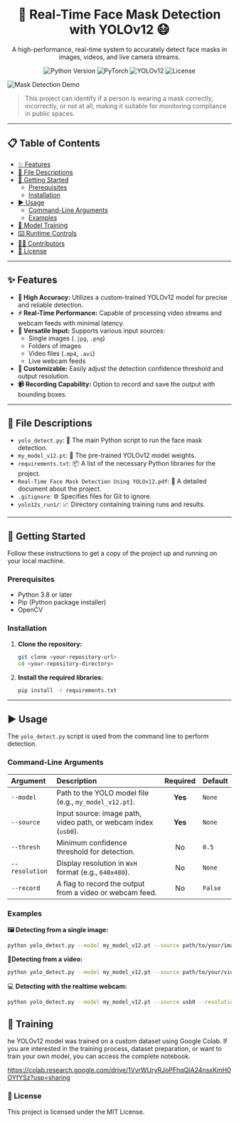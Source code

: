 <div align="center">

# 🚀 Real-Time Face Mask Detection with YOLOv12 😷

A high-performance, real-time system to accurately detect face masks in images, videos, and live camera streams.

<p>
  <img src="https://img.shields.io/badge/Python-3.8+-blue.svg" alt="Python Version">
  <img src="https://img.shields.io/badge/Framework-PyTorch-orange.svg" alt="PyTorch">
  <img src="https://img.shields.io/badge/Model-YOLOv12-purple.svg" alt="YOLOv12">
  <img src="https://img.shields.io/badge/License-MIT-green.svg" alt="License">
</p>

</div>

![Mask Detection Demo](https://i.imgur.com/gC5So9s.gif)

> This project can identify if a person is wearing a mask correctly, incorrectly, or not at all, making it suitable for monitoring compliance in public spaces.

---

## 📋 Table of Contents

- [✨ Features](#-features)
- [📂 File Descriptions](#-file-descriptions)
- [🏁 Getting Started](#-getting-started)
  - [Prerequisites](#prerequisites)
  - [Installation](#installation)
- [▶️ Usage](#️-usage)
  - [Command-Line Arguments](#command-line-arguments)
  - [Examples](#examples)
- [🧠 Model Training](#-model-training)
- [⌨️ Runtime Controls](#️-runtime-controls)
- [🧑‍💻 Contributors](#-contributors)
- [📜 License](#-license)

---

## ✨ Features

* **🎯 High Accuracy:** Utilizes a custom-trained YOLOv12 model for precise and reliable detection.
* **⚡ Real-Time Performance:** Capable of processing video streams and webcam feeds with minimal latency.
* **🔌 Versatile Input:** Supports various input sources:
    * Single images (`.jpg`, `.png`)
    * Folders of images
    * Video files (`.mp4`, `.avi`)
    * Live webcam feeds
* **🔧 Customizable:** Easily adjust the detection confidence threshold and output resolution.
* **📹 Recording Capability:** Option to record and save the output with bounding boxes.

---

## 📂 File Descriptions

* `yolo_detect.py`: 🐍 The main Python script to run the face mask detection.
* `my_model_v12.pt`: 🤖 The pre-trained YOLOv12 model weights.
* `requirements.txt`: 📦 A list of the necessary Python libraries for the project.
* `Real-Time Face Mask Detection Using YOLOv12.pdf`: 📄 A detailed document about the project.
* `.gitignore`: ⚙️ Specifies files for Git to ignore.
* `yolo12s_run1/`: 📈 Directory containing training runs and results.

---

## 🏁 Getting Started

Follow these instructions to get a copy of the project up and running on your local machine.

### Prerequisites

* Python 3.8 or later
* Pip (Python package installer)
* OpenCV

### Installation

1.  **Clone the repository:**
    ```sh
    git clone <your-repository-url>
    cd <your-repository-directory>
    ```

2.  **Install the required libraries:**
    ```sh
    pip install -r requirements.txt
    ```

---

## ▶️ Usage

The `yolo_detect.py` script is used from the command line to perform detection.

### Command-Line Arguments

| Argument       | Description                                                                                             | Required | Default |
| :------------- | :------------------------------------------------------------------------------------------------------ | :------: | :------ |
| `--model`      | Path to the YOLO model file (e.g., `my_model_v12.pt`).                                                   | **Yes** | `None`  |
| `--source`     | Input source: image path, video path, or webcam index (`usb0`).                                         | **Yes** | `None`  |
| `--thresh`     | Minimum confidence threshold for detection.                                                             |    No    | `0.5`   |
| `--resolution` | Display resolution in `WxH` format (e.g., `640x480`).                                                    |    No    | `None`  |
| `--record`     | A flag to record the output from a video or webcam feed.                                                |    No    | `False` |

### Examples

**🖼️ Detecting from a single image:**
```sh
python yolo_detect.py --model my_model_v12.pt --source path/to/your/image.jpg
```
🔴**Detecting from a video:**
```sh
python yolo_detect.py --model my_model_v12.pt --source path/to/your/video.mp4 --resolution 1280x720
```
💻 **Detecting with the realtime webcam:**
```sh
python yolo_detect.py --model my_model_v12.pt --source usb0 --resolution 640x480
```
## 🧠 Training

he YOLOv12 model was trained on a custom dataset using Google Colab. If you are interested in the training process, dataset preparation, or want to train your own model, you can access the complete notebook.

https://colab.research.google.com/drive/1VvrWUryRJoPFhqQIA24nsxKmH0OYfYSz?usp=sharing

### 📜 License
This project is licensed under the MIT License.
